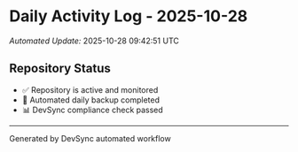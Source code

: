 # Daily Activity Log - 2025-10-28

*Automated Update:* 2025-10-28 09:42:51 UTC

## Repository Status
- ✅ Repository is active and monitored
- 🔄 Automated daily backup completed
- 📊 DevSync compliance check passed

---
Generated by DevSync automated workflow
